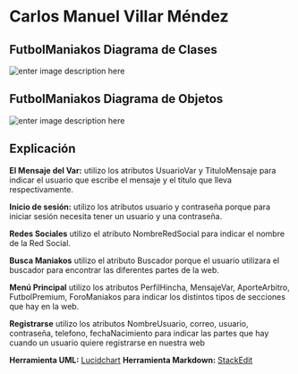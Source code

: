 ﻿# Carlos Manuel Villar Méndez

## FutbolManiakos Diagrama de Clases
![enter image description here](https://i.imgur.com/syPwb64.png)
## FutbolManiakos Diagrama de Objetos
![enter image description here](https://i.imgur.com/VGTLmA4.png)
## Explicación
**El Mensaje del Var:** utilizo los atributos UsuarioVar y TituloMensaje para indicar el usuario que escribe el mensaje y el titulo que lleva respectivamente.
	
**Inicio de sesión:** utilizo los atributos usuario y contraseña porque para iniciar sesión necesita tener un usuario y una contraseña.

**Redes Sociales** utilizo el atributo NombreRedSocial para indicar el nombre de la Red Social.

**Busca Maniakos** utilizo el atributo Buscador porque el usuario utilizara el buscador para encontrar las diferentes partes de la web.

**Menú Principal** utilizo los atributos PerfilHincha, MensajeVar, AporteArbitro, FutbolPremium, ForoManiakos para indicar los distintos tipos de secciones que hay en la web.

**Registrarse** utilizo los atributos NombreUsuario,  correo, usuario, contraseña, telefono, fechaNacimiento para indicar las partes que hay cuando un usuario quiere registrarse en nuestra web

**Herramienta UML:** [Lucidchart](https://www.lucidchart.com/)
**Herramienta Markdown:** [StackEdit](https://stackedit.io/)

